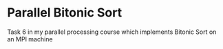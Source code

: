 # Parallel Bitonic Sort
Task 6 in my parallel processing course which implements Bitonic Sort on an MPI machine
